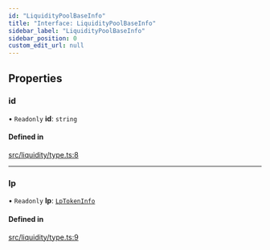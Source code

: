```yaml
---
id: "LiquidityPoolBaseInfo"
title: "Interface: LiquidityPoolBaseInfo"
sidebar_label: "LiquidityPoolBaseInfo"
sidebar_position: 0
custom_edit_url: null
---
```


## Properties

### id

• `Readonly` **id**: `string`

#### Defined in

[src/liquidity/type.ts:8](https://github.com/raydium-io/raydium-sdk/blob/3d95730/src/liquidity/type.ts#L8)

___

### lp

• `Readonly` **lp**: [`LpTokenInfo`](LpTokenInfo.md)

#### Defined in

[src/liquidity/type.ts:9](https://github.com/raydium-io/raydium-sdk/blob/3d95730/src/liquidity/type.ts#L9)
